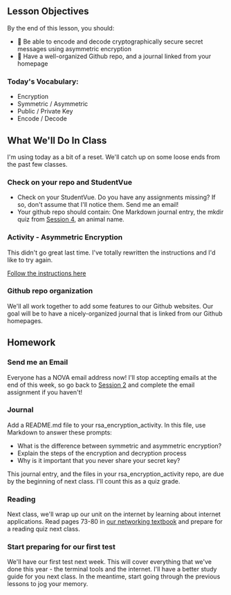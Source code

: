 ## Lesson Objectives
By the end of this lesson, you should:

- 🤫 Be able to encode and decode cryptographically secure secret messages using asymmetric encryption
- 📖 Have a well-organized Github repo, and a journal linked from your homepage

### Today's Vocabulary:
- Encryption
- Symmetric / Asymmetric
- Public / Private Key
- Encode / Decode

## What We'll Do In Class
I'm using today as a bit of a reset. We'll catch up on some loose ends from the past few classes.

### Check on your repo and StudentVue
- Check on your StudentVue. Do you have any assignments missing? If so, don't assume that I'll notice them. Send me an email!
- Your github repo should contain: One Markdown journal entry, the mkdir quiz from [Session 4](session.html?num=10), an animal name.

### Activity - Asymmetric Encryption
This didn't go great last time. I've totally rewritten the instructions and I'd like to try again.

[Follow the instructions here](../projects/project.html?id=01ssh_messages)

### Github repo organization
We'll all work together to add some features to our Github websites. Our goal will be to have a nicely-organized journal that is linked from our Github homepages.

## Homework

### Send me an Email
Everyone has a NOVA email address now! I'll stop accepting emails at the end of this week, so go back to [Session 2](./session.html?num=02) and complete the email assignment if you haven't!

### Journal
Add a README.md file to your rsa_encryption_activity. In this file, use Markdown to answer these prompts:
- What is the difference between symmetric and asymmetric encryption?
- Explain the steps of the encryption and decryption process
- Why is it important that you never share your secret key?

This journal entry, and the files in your rsa_encryption_activity repo, are due by the beginning of next class. I'll count this as a quiz grade.

### Reading
Next class, we'll wrap up our unit on the internet by learning about internet applications. Read pages 73-80 in [our networking textbook](https://do1.dr-chuck.net/net-intro/EN_us/net-intro.pdf) and prepare for a reading quiz next class.

### Start preparing for our first test
We'll have our first test next week. This will cover everything that we've done this year - the terminal tools and the internet. I'll have a better study guide for you next class. In the meantime, start going through the previous lessons to jog your memory.